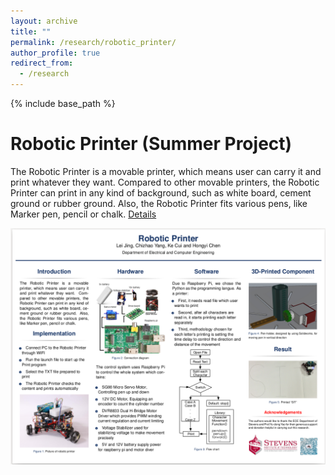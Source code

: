 ```yaml
---
layout: archive
title: ""
permalink: /research/robotic_printer/
author_profile: true
redirect_from:
  - /research
---
```


{% include base_path %}

Robotic Printer (Summer Project)
===
The Robotic Printer is a movable printer, which means user can carry it and print whatever they want. Compared to other movable printers, the Robotic Printer can print in any kind of background, such as white board, cement ground or rubber ground. Also, the Robotic Printer fits various pens, like Marker pen, pencil or chalk. [Details](https://sites.google.com/a/stevens.edu/movable-printing-car/)

<p align='center'>
    <img src="/images/robotic_printer.png" alt="drawing" width="900"/>
</p>
